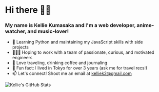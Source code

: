 # Hi there 👋🏻

### My name is Kellie Kumasaka and I'm a web developer, anime-watcher, and music-lover!

- 🌱 Learning Python and maintaining my JavaScript skills with side projects
- 👩🏻‍💻 Hoping to work with a team of passionate, curious, and motivated engineers
- 💜 Love traveling, drinking coffee and journaling
- 👀 Fun fact: I lived in Tokyo for over 3 years (ask me for travel recs!)
- 📫 Let's connect! Shoot me an email at [kelliek3@gmail.com](mailto:kelliek3@gmail.com)

<img align="left" alt="Kellie's GitHub Stats" src="https://github-readme-stats.vercel.app/api?username=kelliekumasaka&show_icons=true&hide_border=true" />
